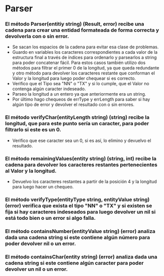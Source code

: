 # Parser

### El método Parser(entitiy string) (Result, error) recibe una cadena para crear una entidad formateada de forma correcta y devolverla con o sin error.
- Se sacan los espacios de la cadena para evitar esa clase de problemas.
- Guardo en variables los caracteres correspondientes a cada valor de la estructura final a través de índices para ordenarlo y parsearlos a string para poder concatenar fácil. Para estos casos también utilizo dos métodos para filtrar el primer 0 de la longitud, ya que queda redundante y otro método para devolver los caracteres restante que conforman el Valor y la longitud para luego poder chequear si es correcto.
- Verifico que el Tipo sea "NN" o "TX" y si lo cumple, que el Valor no contenga algún caracter indeseado.
- Parseo la longitud a un entero ya que anteriormente era un string.
- Por último hago chequeos de errType y errLength para saber si hay algún tipo de error y devolver el resultado con o sin errores.

### El método verifyChar(entityLength string) (string) recibe la longitud, que para este punto sería un caracter, para poder filtrarlo si este es un 0.
- Verifico que ese caracter sea un 0, si es así, lo elimino y devuelvo el resultado.

### El método remainingValues(entity string) (string, int) recibe la cadena para devolver los caracteres restantes pertenecientes al Valor y la longitud.
- Devuelvo los caracteres restantes a partir de la posición 4 y la longitud para luego hacer un chequeo.

### El método verifyType(entityType string, entityValue string) (error) verifica que exista el tipo "NN" o "TX" y si existen se fija si hay caracteres indeseados para luego devolver un nil si está todo bien o un error si algo falla.

### El método containsNumber(entityValue string) (error) analiza dada una cadena string si este contiene algún número para poder devolver nil o un error.

### El método containsChar(entity string) (error) analiza dada una cadena string si este contiene algún caracter para poder devolver un nil o un error.
